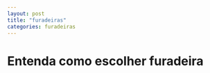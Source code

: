 ```yaml
---
layout: post
title: "furadeiras"
categories: furadeiras
---
```

<h1 @font-face{
    font-family: satisfy;>
Entenda como escolher furadeira
</h1> 
